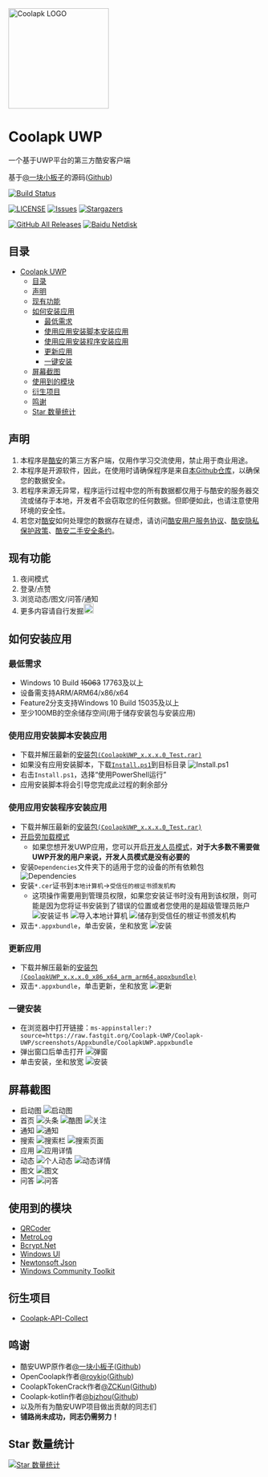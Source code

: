 <img alt="Coolapk LOGO" src="./logo2.png" width="200px" />

# Coolapk UWP
一个基于UWP平台的第三方酷安客户端

基于[@一块小板子](http://www.coolapk.com/u/695942 "一块小板子")的源码([Github](https://github.com/oboard/CoolApk-UWP "oboard"))

[![Build Status](https://dev.azure.com/wherewhere/Coolapk-UWP/_apis/build/status/Coolapk-UWP.Coolapk-UWP?branchName=revived)](https://dev.azure.com/wherewhere/Coolapk-UWP/_build/latest?definitionId=10&branchName=revived)

[![LICENSE](https://img.shields.io/github/license/Coolapk-UWP/Coolapk-UWP.svg?label=License&style=flat-square)](https://github.com/Coolapk-UWP/Coolapk-UWP/blob/master/LICENSE "LICENSE")
[![Issues](https://img.shields.io/github/issues/Coolapk-UWP/Coolapk-UWP.svg?label=Issues&style=flat-square)](https://github.com/Coolapk-UWP/Coolapk-UWP/issues "Issues")
[![Stargazers](https://img.shields.io/github/stars/Coolapk-UWP/Coolapk-UWP.svg?label=Stars&style=flat-square)](https://github.com/Coolapk-UWP/Coolapk-UWP/stargazers "Stargazers")

[![GitHub All Releases](https://img.shields.io/github/downloads/Coolapk-UWP/Coolapk-UWP/total.svg?label=DOWNLOAD&logo=github&style=for-the-badge)](https://github.com/Coolapk-UWP/Coolapk-UWP/releases/latest "GitHub All Releases")
[![Baidu Netdisk](https://img.shields.io/badge/download-%e5%af%86%e7%a0%81%ef%bc%9alIIl-magenta.svg?label=%e4%b8%8b%e8%bd%bd&logo=baidu&style=for-the-badge)](https://pan.baidu.com/s/1Wjy-CUfjm0sOHCKLwQEALQ "Baidu Netdisk")

## 目录
- [Coolapk UWP](#coolapk-uwp)
  - [目录](#目录)
  - [声明](#声明)
  - [现有功能](#现有功能)
  - [如何安装应用](#如何安装应用)
    - [最低需求](#最低需求)
    - [使用应用安装脚本安装应用](#使用应用安装脚本安装应用)
    - [使用应用安装程序安装应用](#使用应用安装程序安装应用)
    - [更新应用](#更新应用)
    - [一键安装](#一键安装)
  - [屏幕截图](#屏幕截图)
  - [使用到的模块](#使用到的模块)
  - [衍生项目](#衍生项目)
  - [鸣谢](#鸣谢)
  - [Star 数量统计](#star-数量统计)

## 声明
1. 本程序是[酷安](https://coolapk.com)的第三方客户端，仅用作学习交流使用，禁止用于商业用途。
2. 本程序是开源软件，因此，在使用时请确保程序是来自[本Github仓库](https://github.com/Coolapk-UWP/Coolapk-UWP)，以确保您的数据安全。
3. 若程序来源无异常，程序运行过程中您的所有数据都仅用于与酷安的服务器交流或储存于本地，开发者不会窃取您的任何数据。但即便如此，也请注意使用环境的安全性。
4. 若您对[酷安](https://coolapk.com)如何处理您的数据存在疑虑，请访问[酷安用户服务协议](https://m.coolapk.com/mp/user/agreement)、[酷安隐私保护政策](https://m.coolapk.com/mp/user/privacy)、[酷安二手安全条约](https://m.coolapk.com/mp/user/ershouAgreement)。

## 现有功能
1. 夜间模式
2. 登录/点赞
3. 浏览动态/图文/问答/通知
4. 更多内容请自行发掘<img alt="流汗滑稽" src="./CoolapkUWP/CoolapkUWP/Assets/Emoji/[流汗滑稽].png" width="20px" />

## 如何安装应用
### 最低需求
- Windows 10 Build ~~15063~~ 17763及以上
- 设备需支持ARM/ARM64/x86/x64
- Feature2分支支持Windows 10 Build 15035及以上
- 至少100MB的空余储存空间(用于储存安装包与安装应用)

### 使用应用安装脚本安装应用
- 下载并解压最新的[安装包`(CoolapkUWP_x.x.x.0_Test.rar)`](https://github.com/Coolapk-UWP/Coolapk-UWP/releases/latest "下载安装包")
- 如果没有应用安装脚本，下载[`Install.ps1`](Install.ps1)到目标目录
![Install.ps1](Images/Guides/Snipaste_2019-10-12_22-49-11.png)
- 右击`Install.ps1`，选择“使用PowerShell运行”
- 应用安装脚本将会引导您完成此过程的剩余部分

### 使用应用安装程序安装应用
- 下载并解压最新的[安装包`(CoolapkUWP_x.x.x.0_Test.rar)`](https://github.com/Coolapk-UWP/Coolapk-UWP/releases/latest "下载安装包")
- [开启旁加载模式](https://www.windowscentral.com/how-enable-windows-10-sideload-apps-outside-store)
  - 如果您想开发UWP应用，您可以开启[开发人员模式](https://docs.microsoft.com/zh-cn/windows/uwp/get-started/enable-your-device-for-development)，**对于大多数不需要做UWP开发的用户来说，开发人员模式是没有必要的**
- 安装`Dependencies`文件夹下的适用于您的设备的所有依赖包
![Dependencies](Images/Guides/Snipaste_2019-10-13_15-51-33.png)
- 安装`*.cer`证书到`本地计算机`→`受信任的根证书颁发机构`
  - 这项操作需要用到管理员权限，如果您安装证书时没有用到该权限，则可能是因为您将证书安装到了错误的位置或者您使用的是超级管理员账户
  ![安装证书](Images/Guides/Snipaste_2019-10-12_22-46-37.png)
  ![导入本地计算机](Images/Guides/Snipaste_2019-10-19_15-28-58.png)
  ![储存到受信任的根证书颁发机构](Images/Guides/Snipaste_2019-10-20_23-36-44.png)
- 双击`*.appxbundle`，单击安装，坐和放宽
![安装](Images/Guides/Snipaste_2019-10-13_12-42-40.png)

### 更新应用
- 下载并解压最新的[安装包`(CoolapkUWP_x.x.x.0_x86_x64_arm_arm64.appxbundle)`](https://github.com/Coolapk-UWP/Coolapk-UWP/releases/latest "下载安装包")
- 双击`*.appxbundle`，单击更新，坐和放宽
![更新](Images/Guides/Snipaste_2019-10-13_16-01-09.png)

### 一键安装
- 在浏览器中打开链接：`ms-appinstaller:?source=https://raw.fastgit.org/Coolapk-UWP/Coolapk-UWP/screenshots/Appxbundle/CoolapkUWP.appxbundle`
- 弹出窗口后单击打开
![弹窗](Images/Guides/Snipaste_2021-03-05_22-26-31.png)
- 单击安装，坐和放宽
![安装](Images/Guides/Snipaste_2019-10-13_12-42-40.png)

## 屏幕截图
- 启动图
![启动图](Images/Screenshots/Snipaste_2023-01-28_22-02-42.png)
- 首页
![头条](Images/Screenshots/Snipaste_2023-01-28_22-03-45.png)
![酷图](Images/Screenshots/Snipaste_2021-08-06_09-06-13.png)
![关注](Images/Screenshots/Snipaste_2023-01-28_22-04-18.png)
- 通知
![通知](Images/Screenshots/Snipaste_2023-01-28_22-04-50.png)
- 搜索
![搜索栏](Images/Screenshots/Snipaste_2021-08-06_09-13-19.png)
![搜索页面](Images/Screenshots/Snipaste_2023-01-28_22-05-52.png)
- 应用
![应用详情](Images/Screenshots/Snipaste_2021-08-06_09-17-06.png)
- 动态
![个人动态](Images/Screenshots/Snipaste_2023-01-28_22-06-53.png)
![动态详情](Images/Screenshots/Snipaste_2023-01-28_22-07-18.png)
- 图文
![图文](Images/Screenshots/Snipaste_2023-01-28_22-08-58.png)
- 问答
![问答](Images/Screenshots/Snipaste_2023-01-28_22-08-14.png)

## 使用到的模块
- [QRCoder](https://github.com/codebude/QRCoder)
- [MetroLog](https://github.com/novotnyllc/MetroLog)
- [Bcrypt.Net](https://github.com/BcryptNet/bcrypt.net)
- [Windows UI](https://github.com/microsoft/microsoft-ui-xaml "Windows UI")
- [Newtonsoft Json](https://www.newtonsoft.com/json)
- [Windows Community Toolkit](https://github.com/CommunityToolkit/WindowsCommunityToolkit "Windows Community Toolkit")

## 衍生项目
- [Coolapk-API-Collect](https://github.com/wherewhere/Coolapk-API-Collect "Coolapk-API-Collect")

## 鸣谢
- 酷安UWP原作者[@一块小板子](http://www.coolapk.com/u/695942 "一块小板子")([Github](https://github.com/oboard "oboard"))
- OpenCoolapk作者[@roykio](http://www.coolapk.com/u/703542 "roykio")([Github](https://github.com/roykio "roykio"))
- CoolapkTokenCrack作者[@ZCKun](http://www.coolapk.com/u/654147 "ZCKun")([Github](https://github.com/ZCKun "0x2h"))
- Coolapk-kotlin作者[@bjzhou](http://www.coolapk.com/u/528097 "bjzhou")([Github](https://github.com/bjzhou "hinnka"))
- 以及所有为酷安UWP项目做出贡献的同志们
- **铺路尚未成功，同志仍需努力！**

## Star 数量统计
[![Star 数量统计](https://starchart.cc/Coolapk-UWP/Coolapk-UWP.svg)](https://starchart.cc/Coolapk-UWP/Coolapk-UWP "Star 数量统计")
